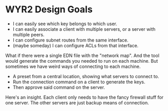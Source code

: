 # WYR2 Design Goals

* I can easily see which key belongs to which user.
* I can easily associate a client with multiple servers, or a server with multiple peers.
* I can configure subnet routes from the same interface.
* (maybe someday) I can configure ACLs from that interface.

What if there were a single EDN file with the "network map".  And the tool would generate the commands you needed to run on each machine.  But sometimes we have weird ways of connecting to each machine.

* A preset from a central location, showing what servers to connect to.
* Run the connection command on a client to generate the keys.
* Then approve said command on the server.

Here's an insight.  Each client only needs to have the fancy firewall stuff for one server.  The other servers are just backup means of connection.
